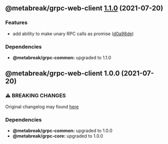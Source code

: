 ## @metabreak/grpc-web-client [1.1.0](https://github.com/metabreak/grpc-lib/compare/@metabreak/grpc-web-client@1.0.0...@metabreak/grpc-web-client@1.1.0) (2021-07-20)


### Features

* add ability to make unary RPC calls as promise ([d0a98de](https://github.com/metabreak/grpc-lib/commit/d0a98de22376fef37071f875a657979dcef7ffc9))



### Dependencies

* **@metabreak/grpc-common:** upgraded to 1.1.0

## @metabreak/grpc-web-client 1.0.0 (2021-07-20)

### ⚠ BREAKING CHANGES

Original changelog may found [here](https://github.com/ngx-grpc/ngx-grpc/blob/e95366c6f55eb12d721452c394a32298cbc9e32d/CHANGELOG.md)

### Dependencies

- **@metabreak/grpc-common:** upgraded to 1.0.0
- **@metabreak/grpc-core:** upgraded to 1.0.0
